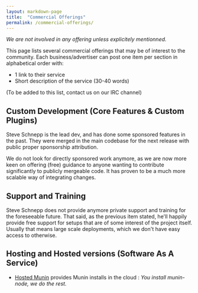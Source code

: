 ```yaml
---
layout: markdown-page
title:  "Commercial Offerings"
permalink: /commercial-offerings/
---
```


*We are not involved in any offering unless explicitely mentionned.*

This page lists several commercial offerings that may be of interest to the community. Each business/advertiser can post
one item per section in alphabetical order with:

 - 1 link to their service
 - Short description of the service (30-40 words)
 
(To be added to this list, contact us on our IRC channel)

## Custom Development (Core Features & Custom Plugins)
Steve Schnepp is the lead dev, and has done some sponsored features in the past. They were merged in the main codebase
for the next release with public proper sponsorship attribution.

We do not look for directly sponsored work anymore, as we are now more keen on offering (free) guidance to anyone wanting
to contribute significantly to publicly mergeable code. It has proven to be a much more scalable way of integrating changes.


## Support and Training
Steve Schnepp does not provide anymore private support and training for the foreseeable future. That said, as the previous
item stated, he'll happily provide free support for setups that are of some interest of the project itself. Usually that
means large scale deployments, which we don't have easy access to otherwise.


## Hosting and Hosted versions (Software As A Service)

 - [​Hosted Munin](https://hostedmunin.com/) provides Munin installs in the cloud : *You install munin-node, we do the rest.*
